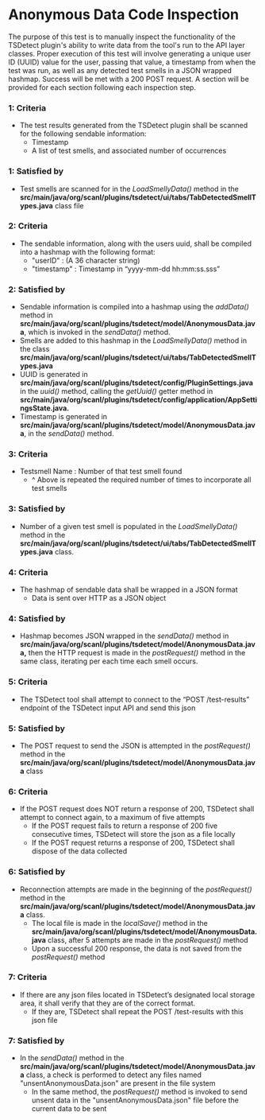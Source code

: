 # Anonymous Data Code Inspection


<!-- test description -->

[//]: # (General description of the test)
The purpose of this test is to manually inspect the functionality of the TSDetect plugin's ability to write data from 
the tool's run to the API layer classes. Proper execution of this test will involve generating a unique user ID (UUID)
value for the user, passing that value, a timestamp from when the test was run, as well as any detected test smells
in a JSON wrapped hashmap. Success will be met with a 200 POST request. A section will be provided for each section
following each inspection step.


### 1: Criteria
- The test results generated from the TSDetect plugin shall be scanned for the following sendable information:
  - Timestamp
  - A list of test smells, and associated number of occurrences
### 1: Satisfied by
- Test smells are scanned for in the *LoadSmellyData()* method in the **src/main/java/org/scanl/plugins/tsdetect/ui/tabs/TabDetectedSmellTypes.java**
class file

### 2: Criteria
- The sendable information, along with the users uuid, shall be compiled into a hashmap with the following format:
  - "userID" : (A 36 character string)
  - "timestamp" : Timestamp in “yyyy-mm-dd hh:mm:ss.sss”
### 2: Satisfied by
- Sendable information is compiled into a hashmap using the *addData()* method in **src/main/java/org/scanl/plugins/tsdetect/model/AnonymousData.java**,
which is invoked in the *sendData()* method. 
- Smells are added to this hashmap in the *LoadSmellyData()* method in the class
**src/main/java/org/scanl/plugins/tsdetect/ui/tabs/TabDetectedSmellTypes.java**
- UUID is generated in **src/main/java/org/scanl/plugins/tsdetect/config/PluginSettings.java** in the *uuid()* method,
calling the *getUuid()* getter method in **src/main/java/org/scanl/plugins/tsdetect/config/application/AppSettingsState.java.**
- Timestamp is generated in **src/main/java/org/scanl/plugins/tsdetect/model/AnonymousData.java**, in the *sendData()* 
method.

### 3: Criteria
- Testsmell Name : Number of that test smell found
  - ^ Above is repeated the required number of times to incorporate all test smells
### 3: Satisfied by
- Number of a given test smell is populated in the *LoadSmellyData()* method in the **src/main/java/org/scanl/plugins/tsdetect/ui/tabs/TabDetectedSmellTypes.java**
class.

### 4: Criteria
- The hashmap of sendable data shall be wrapped in a JSON format
  - Data is sent over HTTP as a JSON object
### 4: Satisfied by
- Hashmap becomes JSON wrapped in the *sendData()* method in **src/main/java/org/scanl/plugins/tsdetect/model/AnonymousData.java,**
then the HTTP request is made in the *postRequest()* method in the same class, iterating per each time each smell occurs.

### 5: Criteria
- The TSDetect tool shall attempt to connect to the “POST /test-results” endpoint of the TSDetect input API and send 
this json
### 5: Satisfied by
- The POST request to send the JSON is attempted in the *postRequest()* method in the **src/main/java/org/scanl/plugins/tsdetect/model/AnonymousData.java**
class

### 6: Criteria
- If the POST request does NOT return a response of 200, TSDetect shall attempt to connect again, to a maximum of five 
attempts
  - If the POST request fails to return a response of 200 five consecutive times, TSDetect will store the json as a file 
  locally
  - If the POST request returns a response of 200, TSDetect shall dispose of the data collected
### 6: Satisfied by
- Reconnection attempts are made in the beginning of the *postRequest()* method in the **src/main/java/org/scanl/plugins/tsdetect/model/AnonymousData.java**
class.
  - The local file is made in the *localSave()* method in the **src/main/java/org/scanl/plugins/tsdetect/model/AnonymousData.java**
  class, after 5 attempts are made in the *postRequest()* method
  - Upon a successful 200 response, the data is not saved from the *postRequest()* method

### 7: Criteria
- If there are any json files located in TSDetect’s designated local storage area, it shall verify that they are of the 
correct format.
  - If they are, TSDetect shall repeat the POST /test-results with this json file
### 7: Satisfied by
- In the *sendData()* method in the **src/main/java/org/scanl/plugins/tsdetect/model/AnonymousData.java** class, a check
is performed to detect any files named "unsentAnonymousData.json" are present in the file system
  - In the same method, the *postRequest()* method is invoked to send unsent data in the "unsentAnonymousData.json" file
  before the current data to be sent


